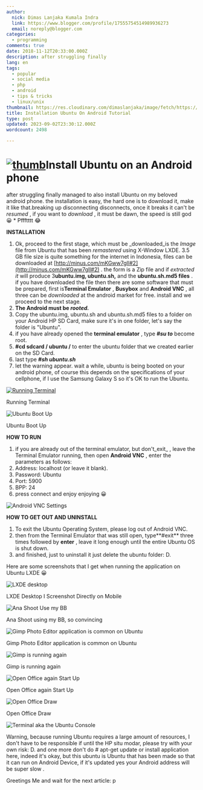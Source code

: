 ```yaml
---
author:
  nick: Dimas Lanjaka Kumala Indra
  link: https://www.blogger.com/profile/17555754514989936273
  email: noreply@blogger.com
categories:
  - programming
comments: true
date: 2018-11-12T20:33:00.000Z
description: after struggling finally
lang: en
tags:
  - popular
  - social media
  - php
  - android
  - tips & tricks
  - linux/unix
thumbnail: https://res.cloudinary.com/dimaslanjaka/image/fetch/https://lh6.googleusercontent.com/-toLz3YUOMz8/T4N7B_ofSMI/AAAAAAAADa8/YIwsAh5MVtI/s800/shot_000003.png
title: Installation Ubuntu On Android Tutorial
type: post
updated: 2023-09-02T23:30:12.000Z
wordcount: 2498

---
```


 [![thumb](https://res.cloudinary.com/dimaslanjaka/image/fetch/https://lh6.googleusercontent.com/-toLz3YUOMz8/T4N7B_ofSMI/AAAAAAAADa8/YIwsAh5MVtI/s800/shot_000003.png)](#/)Install Ubuntu on an Android phone
==============================================================================================================================================================================================================

after struggling finally managed to also install Ubuntu on my beloved android phone. the installation is easy, the hard one is to download it, make it like that.breaking up disconnecting disconnects, once it breaks it can't be _resumed_ , if you want to _download_ , it must be dawn, the speed is still god 😀 \* Pffftttt 😂

**INSTALLATION**

1.  Ok, proceed to the first stage, which must be _downloaded_is the _Image_ file from Ubuntu that has been _remastered_ using X-Window LXDE. 3.5 GB file size is quite something for the internet in Indonesia, files can be downloaded at [http://minus.com/mKGww7gIl#2](http://minus.com/mKGww7gIl#2) . the form is a Zip file and if _extracted it_ will produce 3**ubuntu.img, ubuntu.sh,** and the **ubuntu.sh.md5 files** . if you have downloaded the file then there are some software that must be prepared, first is**Terminal Emulator** , **Busybox** and **Android VNC** , all three can be _downloaded_ at the android market for free. install and we proceed to the next stage.
2.  **The Android must be _rooted._**
3.  Copy the ubuntu.img, ubuntu.sh and ubuntu.sh.md5 files to a folder on your Android HP SD Card, make sure it's in one folder, let's say the folder is "Ubuntu".
4.  if you have already opened the **terminal emulator** , type **_#su to_** become root.
5.  **#cd sdcard / ubuntu /** to enter the ubuntu folder that we created earlier on the SD Card.
6.  last type **_#sh ubuntu.sh_**
7.  let the warning appear. wait a while, ubuntu is being booted on your android phone, of course this depends on the specifications of your cellphone, if I use the Samsung Galaxy S so it's OK to run the Ubuntu.

[![Running Terminal](https://res.cloudinary.com/dimaslanjaka/image/fetch/https://lh5.googleusercontent.com/-Qf0WKqdHfsg/T4N7D8d-FFI/AAAAAAAADbE/qpb5CBzMwdI/s800/shot_000007.png)](#amp;tl=en)

Running Terminal

![Ubuntu Boot Up](https://res.cloudinary.com/dimaslanjaka/image/fetch/https://lh3.googleusercontent.com/-va20bvcsP48/T4N7FwRkflI/AAAAAAAADbM/UaYnaKKdteM/s512/shot_000008.png)

Ubuntu Boot Up

**HOW TO RUN**

1.  if you are already out of the terminal emulator, but don't_exit_ , leave the Terminal Emulator running, then open **Android VNC** , enter the parameters as follows:
2.  Address: localhost (or leave it blank).
3.  Password: Ubuntu
4.  Port: 5900
5.  BPP: 24
6.  press connect and enjoy enjoying 😀

![Android VNC Settings](https://res.cloudinary.com/dimaslanjaka/image/fetch/https://lh3.googleusercontent.com/-hpKGX3oGBNo/T4N7InBpSYI/AAAAAAAADbU/Lfl2CZ-hh8g/s800/shot_000009.png)

**HOW TO GET OUT AND UNINSTALL**

1.  To exit the Ubuntu Operating System, please log out of Android VNC.
2.  then from the Terminal Emulator that was still open, type**#exit** three times followed by **enter** , leave it long enough until the entire Ubuntu OS is shut down.
3.  and finished, just to uninstall it just delete the ubuntu folder: D.

Here are some screenshots that I get when running the application on Ubuntu LXDE 😀

![LXDE desktop](https://res.cloudinary.com/dimaslanjaka/image/fetch/https://lh6.googleusercontent.com/-toLz3YUOMz8/T4N7B_ofSMI/AAAAAAAADa8/YIwsAh5MVtI/s800/shot_000003.png)

LXDE Desktop I Screenshot Directly on Mobile

![Ana Shoot Use my BB](https://res.cloudinary.com/dimaslanjaka/image/fetch/https://lh5.googleusercontent.com/-urp5_zCS2ps/T4N6lOyNCnI/AAAAAAAADac/a2pu9Ov-GXU/s640/IMG-20120410-00203.jpg)

Ana Shoot using my BB, so convincing

![Gimp Photo Editor application is common on Ubuntu](https://res.cloudinary.com/dimaslanjaka/image/fetch/https://lh4.googleusercontent.com/-uxyBHSTPGHQ/T4N6phmG4uI/AAAAAAAADak/wmCC8ffl690/s640/IMG-20120410-00204.jpg)

Gimp Photo Editor application is common on Ubuntu

![Gimp is running again](https://res.cloudinary.com/dimaslanjaka/image/fetch/https://lh4.googleusercontent.com/-tpUqG7lEpTY/T4N7ltHuWoI/AAAAAAAADb0/InTtmyG07wY/s640/IMG-20120410-00210.jpg)

Gimp is running again

![Open Office again Start Up](https://res.cloudinary.com/dimaslanjaka/image/fetch/https://lh3.googleusercontent.com/-1i0rsah096U/T4tzPTMeROI/AAAAAAAADkQ/TQVvbXGpWbY/s912/Suko%2520Manunggal-20120410-00201.jpg)

Open Office again Start Up

![Open Office Draw](https://res.cloudinary.com/dimaslanjaka/image/fetch/https://lh5.googleusercontent.com/-1qcGPVNHe4A/T4N7f6IS2jI/AAAAAAAADbs/nncWg4GDnwI/s640/IMG-20120410-00206.jpg)

Open Office Draw

![Terminal aka the Ubuntu Console](https://res.cloudinary.com/dimaslanjaka/image/fetch/https://lh3.googleusercontent.com/-gsqPjyxN4Rc/T4N68LtXh0I/AAAAAAAADas/Z60eb1Q7_Qs/s640/IMG-20120410-00216.jpg)

Warning, because running Ubuntu requires a large amount of resources, I don't have to be responsible if until the HP situ modar, please try with your own risk: D. and one more don't do # apt-get update or install application here, indeed it's okay, but this ubuntu is Ubuntu that has been made so that it can run on Android Device, if it's updated yes your Android address will be super slow .

Greetings Me and wait for the next article: p